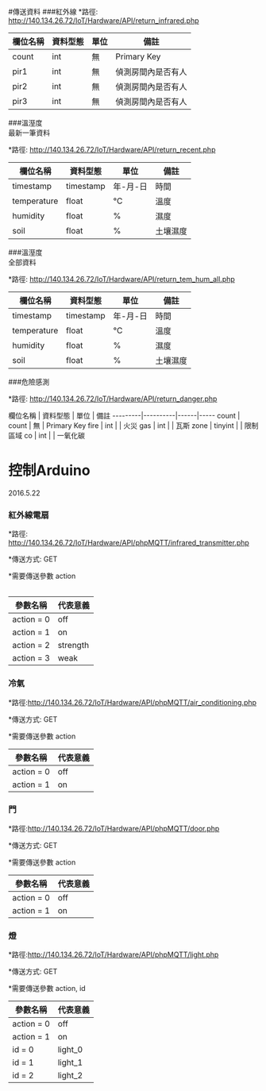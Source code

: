 #傳送資料
###紅外線
*路徑:	http://140.134.26.72/IoT/Hardware/API/return_infrared.php


欄位名稱 | 資料型態 | 單位 | 備註
---------|----------|------|-----
count    | int      | 無   | Primary Key
pir1     | int      | 無   | 偵測房間內是否有人
pir2     | int      | 無   | 偵測房間內是否有人
pir3     | int      | 無   | 偵測房間內是否有人


###溫溼度  
最新一筆資料

*路徑:	http://140.134.26.72/IoT/Hardware/API/return_recent.php

欄位名稱    | 資料型態  | 單位     | 備註
------------|-----------|----------|-----
timestamp   | timestamp | 年-月-日 | 時間
temperature | float     | °C       | 溫度
humidity    | float     | %        | 濕度
soil        | float     | %        | 土壤濕度


###溫溼度  
全部資料

*路徑:	http://140.134.26.72/IoT/Hardware/API/return_tem_hum_all.php

欄位名稱    | 資料型態  | 單位     | 備註
------------|-----------|----------|-----
timestamp   | timestamp | 年-月-日 | 時間
temperature | float     | °C       | 溫度
humidity    | float     | %        | 濕度
soil        | float     | %        | 土壤濕度

###危險感測  

*路徑:	http://140.134.26.72/IoT/Hardware/API/return_danger.php

<table>
欄位名稱 | 資料型態 | 單位 | 備註
---------|----------|------|-----
count    | count    | 無   | Primary Key
fire     | int      |      | 火災
gas      | int      |      | 瓦斯
zone     | tinyint  |      | 限制區域
co       | int      |      | 一氧化碳

# 控制Arduino       
2016.5.22

### 紅外線電扇
*路徑:	http://140.134.26.72/IoT/Hardware/API/phpMQTT/infrared_transmitter.php

*傳送方式: GET

*需要傳送參數 action

參數名稱    | 代表意義  
------------|-----------
action = 0  | off 
action = 1  | on     
action = 2  | strength     
action = 3  | weak     

### 冷氣
*路徑:http://140.134.26.72/IoT/Hardware/API/phpMQTT/air_conditioning.php

*傳送方式: GET

*需要傳送參數 action

參數名稱    | 代表意義  
------------|-----------
action = 0  | off 
action = 1  | on     

### 門
*路徑:http://140.134.26.72/IoT/Hardware/API/phpMQTT/door.php

*傳送方式: GET

*需要傳送參數 action

參數名稱    | 代表意義  
------------|-----------
action = 0  | off 
action = 1  | on     

### 燈
*路徑:http://140.134.26.72/IoT/Hardware/API/phpMQTT/light.php

*傳送方式: GET

*需要傳送參數 action, id

參數名稱    | 代表意義  
------------|-----------
action = 0  | off 
action = 1  | on     
id = 0      | light_0     
id = 1      | light_1  
id = 2      | light_2 

